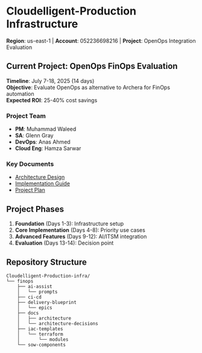 # Cloudelligent-Production Infrastructure

**Region**: us-east-1 | **Account**: 052236698216 | **Project**: OpenOps Integration Evaluation

## Current Project: OpenOps FinOps Evaluation

**Timeline**: July 7-18, 2025 (14 days)  
**Objective**: Evaluate OpenOps as alternative to Archera for FinOps automation  
**Expected ROI**: 25-40% cost savings  

### Project Team
- **PM**: Muhammad Waleed
- **SA**: Glenn Gray  
- **DevOps**: Anas Ahmed
- **Cloud Eng**: Hamza Sarwar

### Key Documents
- [Architecture Design](finops/docs/architecture/openops-architecture.md)
- [Implementation Guide](finops/delivery-blueprint/implementation-guide.md)
- [Project Plan](finops/delivery-blueprint/project-plan.md)

## Project Phases
1. **Foundation** (Days 1-3): Infrastructure setup
2. **Core Implementation** (Days 4-8): Priority use cases
3. **Advanced Features** (Days 9-12): AI/ITSM integration
4. **Evaluation** (Days 13-14): Decision point

## Repository Structure
```
Cloudelligent-Production-infra/
└── finops
    ├── ai-assist
    │   └── prompts
    ├── ci-cd
    ├── delivery-blueprint
    │   └── epics
    ├── docs
    │   ├── architecture
    │   └── architecture-decisions
    ├── iac-templates
    │   └── terraform
    │       └── modules
    └── sow-components
```
